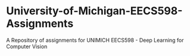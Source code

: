 # University-of-Michigan-EECS598-Assignments
A Repository of assignments for UNIMICH EECS598 - Deep Learning for Computer Vision
